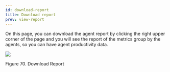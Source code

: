 ```yaml
---
id: download-report
title: Download report
prev: view-report
---
```


On this page, you can download the agent report by clicking the right upper corner of the page and you will see the report of the metrics group by the agents, so you can have agent productivity data.

![](https://lh3.googleusercontent.com/eb6elCl1G6jOqxEo2rh4xVlzPMywL4jAs1OgQHvnRcvmkjBiQsO0Qe6uSpc1m_Zn1WdfkE82FFObps7bPvpSonDOi6olUR8Sfe_d9irpBGQSzYjEI7Zv7kLCMQwQeJTU8bqbdgeN)

Figure 70. Download Report
